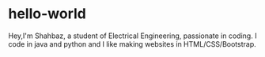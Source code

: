 # hello-world
Hey,I'm Shahbaz, a student of Electrical Engineering, passionate in coding.
I code in java and python and I like making websites in HTML/CSS/Bootstrap.
